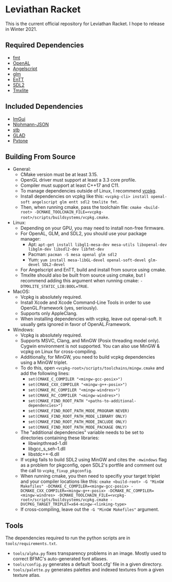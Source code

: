 # Leviathan Racket
This is the current official repository for Leviathan Racket.
I hope to release in Winter 2021.
## Required Dependencies
- [fmt](https://github.com/fmtlib/fmt)
- [OpenAL](https://github.com/kcat/openal-soft)
- [Angelscript](https://github.com/codecat/angelscript-mirror)
- [glm](https://github.com/g-truc/glm)
- [EnTT](https://github.com/skypjack/entt)
- [SDL2](https://www.libsdl.org/download-2.0.php)
- [Tmxlite](https://github.com/fallahn/tmxlite)
## Included Dependencies
- [ImGui](https://github.com/ocornut/imgui)
- [Nlohmann-JSON](https://github.com/nlohmann/json)
- [stb](https://github.com/nothings/stb)
- [GLAD](https://glad.dav1d.de)
- [Pxtone](https://pxtone.org/developer)
## Building From Source
- General:
  - CMake version must be at least 3.15.
  - OpenGL driver must support at least a 3.3 core profile.
  - Compiler must support at least C++17 and C11.
  - To manage dependencies outside of Linux, I recommend [vcpkg](https://github.com/microsoft/vcpkg).
  - Install dependencies on vcpkg like this: `<vcpkg-cli> install openal-soft angelscript glm entt sdl2 tmxlite fmt`.
  - Then, when running cmake, pass the toolchain file: `cmake <build-root> -DCMAKE_TOOLCHAIN_FILE=<vcpkg-root>/scripts/buildsystems/vcpkg.cmake`.
- Linux:
  - Depending on your GPU, you may need to install non-free firmware.
  - For OpenAL, GLM, and SDL2, you should use your package manager:
    - Apt: `apt-get install libgl1-mesa-dev mesa-utils libopenal-dev libglm-dev libsdl2-dev libfmt-dev`
    - Pacman: `pacman -S mesa openal glm sdl2`
    - Yum: `yum install mesa-libGL-devel openal-soft-devel glm-devel SDL2-devel`
  - For Angelscript and EnTT, build and install from source using cmake.
  - Tmxlite should also be built from source using cmake, but I recommend adding this argument when running cmake: `-DTMXLITE_STATIC_LIB:BOOL=TRUE`.
- MacOS:
  - Vcpkg is absolutely required.
  - Install Xcode and Xcode Command-Line Tools in order to use OpenGL.Framework (yes, seriously).
  - Supports only AppleClang.
  - When installing dependencies with vcpkg, leave out openal-soft. It usually gets ignored in favor of OpenAL.Framework.
- Windows:
  - Vcpkg is absolutely required.
  - Supports MSVC, Clang, and MinGW (Posix threading model only). Cygwin environment is not supported. You can also use MinGW & vcpkg on Linux for cross-compiling.
  - Additionally, for MinGW, you need to build vcpkg dependencies using a MinGW triplet.
  - To do this, open `<vcpkg-root>/scripts/toolchains/mingw.cmake` and add the following lines:
    - `set(CMAKE_C_COMPILER "<mingw-gcc-posix>")`
    - `set(CMAKE_CXX_COMPILER "<mingw-g++-posix>")`
    - `set(CMAKE_RC_COMPILER "<mingw-windres>")`
    - `set(CMAKE_RC_COMPILER "<mingw-windres>")`
    - `set(CMAKE_FIND_ROOT_PATH "<paths-to-additional-dependencies>")`
    - `set(CMAKE_FIND_ROOT_PATH_MODE_PROGRAM NEVER)`
    - `set(CMAKE_FIND_ROOT_PATH_MODE_LIBRARY ONLY)`
    - `set(CMAKE_FIND_ROOT_PATH_MODE_INCLUDE ONLY)`
    - `set(CMAKE_FIND_ROOT_PATH_MODE_PACKAGE ONLY)`
  - The "additional dependencies" variable needs to be set to directories containing these libraries:
    - libwinpthread-1.dll
    - libgcc_s_seh-1.dll
    - libstdc++-6.dll
  - If vcpkg fails to build SDL2 using MinGW and cites the `-mwindows` flag as a problem for pkgconfig, open SDL2's portfile and comment out the call to `vcpkg_fixup_pkgconfig`.
  - When running cmake, you then need to specifiy your target triplet and your compiler locations like this: `cmake <build-root> -G "MinGW Makefiles" -DCMAKE_C_COMPILER=<mingw-gcc-posix> -DCMAKE_CXX_COMPILER=<mingw-g++-posix> -DCMAKE_RC_COMPILER=<mingw-windres> -DCMAKE_TOOLCHAIN_FILE=<vcpkg-root>/scripts/buildsystems/vcpkg.cmake -DVCPKG_TARGET_TRIPLET=x64-mingw-<linking-type>`
  - If cross-compiling, leave out the `-G "MinGW Makefiles"` argument.
## Tools
The dependencies required to run the python scripts are in `tools/requirements.txt`.
- `tools/alpha.py` fixes transparency problems in an image. Mostly used to correct BFMC's auto-generated font atlases.
- `tools/config.py` generates a default 'boot.cfg' file in a given directory.
- `tools/palette.py` generates palettes and indexed textures from a given texture atlas.
